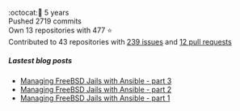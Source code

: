 :octocat::birthday: 5 years  
Pushed 2719 commits  
Own 13 repositories with 477 :star:  
Contributed to 43 repositories with [239 issues](https://github.com/issues?q=is%3Aissue+author%3Aeoli3n) and [12 pull requests](https://github.com/pulls?q=is%3Apr+author%3Aeoli3n+)

##### Lastest blog posts
- [Managing FreeBSD Jails with Ansible - part 3](https://eoli3n.eu.org/2021/06/14/jails-part-3.html)
- [Managing FreeBSD Jails with Ansible - part 2](https://eoli3n.eu.org/2021/06/09/jails-part-2.html)
- [Managing FreeBSD Jails with Ansible - part 1](https://eoli3n.eu.org/2021/06/08/jails-part-1.html)
